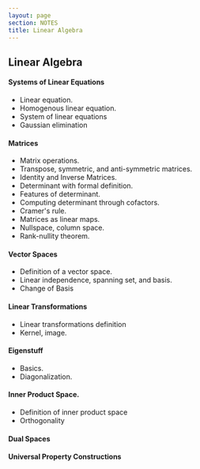 ```yaml
---
layout: page
section: NOTES
title: Linear Algebra
---
```


## Linear Algebra
            
#### Systems of Linear Equations

* Linear equation.
* Homogenous linear equation.
* System of linear equations
* Gaussian elimination
        
#### Matrices
        
* Matrix operations.
* Transpose, symmetric, and anti-symmetric matrices.
* Identity and Inverse Matrices.
* Determinant with formal definition.
* Features of determinant.
* Computing determinant through cofactors.
* Cramer's rule.
* Matrices as linear maps.
* Nullspace, column space.
* Rank-nullity theorem.
        
#### Vector Spaces
        
* Definition of a vector space.
* Linear independence, spanning set, and basis.
* Change of Basis
        
#### Linear Transformations
        
* Linear transformations definition
* Kernel, image.
        
#### Eigenstuff
        
* Basics.
* Diagonalization.
        
#### Inner Product Space.
        
* Definition of inner product space
* Orthogonality
        
#### Dual Spaces

#### Universal Property Constructions
